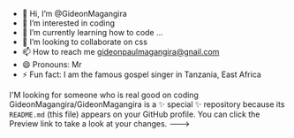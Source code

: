 - 👋 Hi, I’m @GideonMagangira
- 👀 I’m interested in coding
- 🌱 I’m currently learning how to code ...
- 💞️ I’m looking to collaborate on css
- 📫 How to reach me gideonpaulmagangira@gnail.com
- 😄 Pronouns: Mr
- ⚡ Fun fact: I am the famous gospel singer in Tanzania, East Africa

I'M looking for someone who is real good on coding
GideonMagangira/GideonMagangira is a ✨ special ✨ repository because its `README.md` (this file) appears on your GitHub profile.
You can click the Preview link to take a look at your changes.
--->
